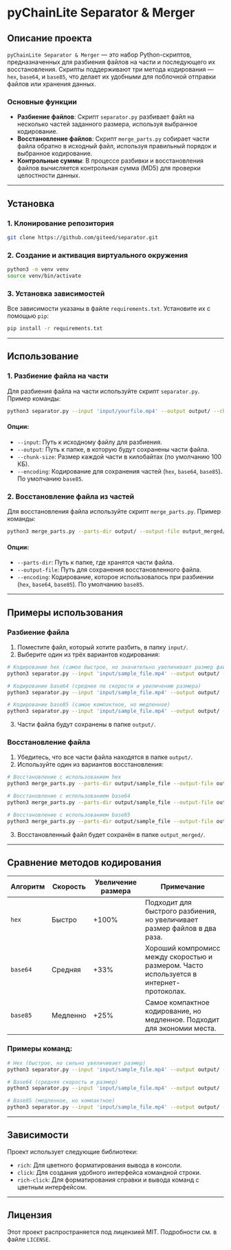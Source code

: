 
# pyChainLite Separator & Merger

## Описание проекта

`pyChainLite Separator & Merger` — это набор Python-скриптов, предназначенных для разбиения файлов на части и последующего их восстановления. Скрипты поддерживают три метода кодирования — `hex`, `base64`, и `base85`, что делает их удобными для поблочной отправки файлов или хранения данных.

### Основные функции

- **Разбиение файлов**: Скрипт `separator.py` разбивает файл на несколько частей заданного размера, используя выбранное кодирование.
- **Восстановление файлов**: Скрипт `merge_parts.py` собирает части файла обратно в исходный файл, используя правильный порядок и выбранное кодирование.
- **Контрольные суммы**: В процессе разбивки и восстановления файлов вычисляется контрольная сумма (MD5) для проверки целостности данных.

---

## Установка

### 1. Клонирование репозитория

```bash
git clone https://github.com/giteed/separator.git
```

### 2. Создание и активация виртуального окружения

```bash
python3 -m venv venv
source venv/bin/activate
```

### 3. Установка зависимостей

Все зависимости указаны в файле `requirements.txt`. Установите их с помощью `pip`:

```bash
pip install -r requirements.txt
```

---

## Использование

### 1. Разбиение файла на части

Для разбиения файла на части используйте скрипт `separator.py`. Пример команды:

```bash
python3 separator.py --input 'input/yourfile.mp4' --output output/ --chunk-size 200 --encoding base64
```

#### Опции:
- `--input`: Путь к исходному файлу для разбиения.
- `--output`: Путь к папке, в которую будут сохранены части файла.
- `--chunk-size`: Размер каждой части в килобайтах (по умолчанию 100 КБ).
- `--encoding`: Кодирование для сохранения частей (`hex`, `base64`, `base85`). По умолчанию `base85`.

### 2. Восстановление файла из частей

Для восстановления файла используйте скрипт `merge_parts.py`. Пример команды:

```bash
python3 merge_parts.py --parts-dir output/ --output-file output_merged/restored_file.mp4 --encoding base85
```

#### Опции:
- `--parts-dir`: Путь к папке, где хранятся части файла.
- `--output-file`: Путь для сохранения восстановленного файла.
- `--encoding`: Кодирование, которое использовалось при разбиении (`hex`, `base64`, `base85`). По умолчанию `base85`.

---

## Примеры использования

### Разбиение файла

1. Поместите файл, который хотите разбить, в папку `input/`.
2. Выберите один из трёх вариантов кодирования:

```bash
# Кодирование hex (самое быстрое, но значительно увеличивает размер файлов)
python3 separator.py --input 'input/sample_file.mp4' --output output/ --chunk-size 200 --encoding hex

# Кодирование base64 (среднее по скорости и увеличению размера)
python3 separator.py --input 'input/sample_file.mp4' --output output/ --chunk-size 200 --encoding base64

# Кодирование base85 (самое компактное, но медленное)
python3 separator.py --input 'input/sample_file.mp4' --output output/ --chunk-size 200 --encoding base85
```

3. Части файла будут сохранены в папке `output/`.

### Восстановление файла

1. Убедитесь, что все части файла находятся в папке `output/`.
2. Используйте один из вариантов восстановления:

```bash
# Восстановление с использованием hex
python3 merge_parts.py --parts-dir output/sample_file --output-file output_merged/sample_file_restored.mp4 --encoding hex

# Восстановление с использованием base64
python3 merge_parts.py --parts-dir output/sample_file --output-file output_merged/sample_file_restored.mp4 --encoding base64

# Восстановление с использованием base85
python3 merge_parts.py --parts-dir output/sample_file --output-file output_merged/sample_file_restored.mp4 --encoding base85
```

3. Восстановленный файл будет сохранён в папке `output_merged/`.

---

## Сравнение методов кодирования

| Алгоритм  | Скорость    | Увеличение размера | Примечание                           |
|-----------|-------------|--------------------|--------------------------------------|
| `hex`     | Быстро      | +100%               | Подходит для быстрого разбиения, но увеличивает размер файлов в два раза. |
| `base64`  | Средняя     | +33%                | Хороший компромисс между скоростью и размером. Часто используется в интернет-протоколах. |
| `base85`  | Медленно    | +25%                | Самое компактное кодирование, но медленное. Подходит для экономии места.   |

### Примеры команд:

```bash
# Hex (быстрое, но сильно увеличивает размер)
python3 separator.py --input 'input/sample_file.mp4' --output output/ --chunk-size 200 --encoding hex

# Base64 (средняя скорость и размер)
python3 separator.py --input 'input/sample_file.mp4' --output output/ --chunk-size 200 --encoding base64

# Base85 (медленное, но компактное)
python3 separator.py --input 'input/sample_file.mp4' --output output/ --chunk-size 200 --encoding base85
```

---

## Зависимости

Проект использует следующие библиотеки:

- `rich`: Для цветного форматирования вывода в консоли.
- `click`: Для создания удобного интерфейса командной строки.
- `rich-click`: Для форматирования справки и вывода команд с цветным интерфейсом.

---

## Лицензия

Этот проект распространяется под лицензией MIT. Подробности см. в файле `LICENSE`.

